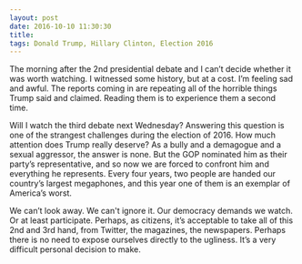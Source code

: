 ```yaml
---
layout: post
date: 2016-10-10 11:30:30
title: 
tags: Donald Trump, Hillary Clinton, Election 2016
---
```


The morning after the 2nd presidential debate and I can’t decide whether it was worth watching. I witnessed some history, but at a cost. I’m feeling sad and awful. The reports coming in are repeating all of the horrible things Trump said and claimed. Reading them is to experience them a second time.

Will I watch the third debate next Wednesday? Answering this question is one of the strangest challenges during the election of 2016. How much attention does Trump really deserve? As a bully and a demagogue and a sexual aggressor, the answer is none. But the GOP nominated him as their party’s representative, and so now we are forced to confront him and everything he represents. Every four years, two people are handed our country’s largest megaphones, and this year one of them is an exemplar of America’s worst. 

We can’t look away. We can't ignore it. Our democracy demands we watch. Or at least participate. Perhaps, as citizens, it’s acceptable to take all of this 2nd and 3rd hand, from Twitter, the magazines, the newspapers. Perhaps there is no need to expose ourselves directly to the ugliness. It’s a very difficult personal decision to make.